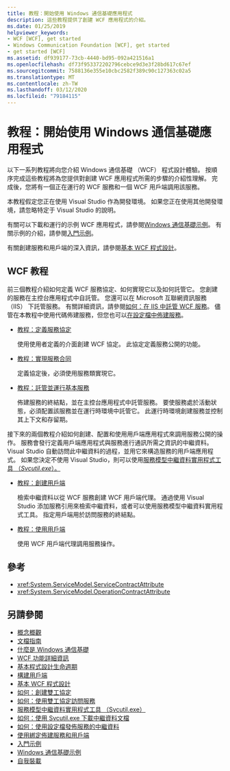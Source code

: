 ```yaml
---
title: 教程：開始使用 Windows 通信基礎應用程式
description: 這些教程提供了創建 WCF 應用程式的介紹。
ms.date: 01/25/2019
helpviewer_keywords:
- WCF [WCF], get started
- Windows Communication Foundation [WCF], get started
- get started [WCF]
ms.assetid: df939177-73cb-4440-bd95-092a421516a1
ms.openlocfilehash: df73f953372202796cebce9d3e3f28bd617c67ef
ms.sourcegitcommit: 7588136e355e10cbc2582f389c90c127363c02a5
ms.translationtype: MT
ms.contentlocale: zh-TW
ms.lasthandoff: 03/12/2020
ms.locfileid: "79184115"
---
```

# <a name="tutorial-get-started-with-windows-communication-foundation-applications"></a>教程：開始使用 Windows 通信基礎應用程式
以下一系列教程將向您介紹 Windows 通信基礎 （WCF） 程式設計體驗。 按順序完成這些教程將為您提供對創建 WCF 應用程式所需的步驟的介紹性理解。 完成後，您將有一個正在運行的 WCF 服務和一個 WCF 用戶端調用該服務。

本教程假定您正在使用 Visual Studio 作為開發環境。 如果您正在使用其他開發環境，請忽略特定于 Visual Studio 的說明。

有關可以下載和運行的示例 WCF 應用程式，請參閱[Windows 通信基礎示例](samples/index.md)。 有關示例的介紹，請參閱[入門示例](samples/getting-started-sample.md)。

有關創建服務和用戶端的深入資訊，請參閱[基本 WCF 程式設計](basic-wcf-programming.md)。

## <a name="wcf-tutorials"></a>WCF 教程

前三個教程介紹如何定義 WCF 服務協定、如何實現它以及如何託管它。 您創建的服務在主控台應用程式中自託管。 您還可以在 Microsoft 互聯網資訊服務 （IIS） 下託管服務。 有關詳細資訊，請參閱[如何：在 IIS 中託管 WCF 服務](feature-details/how-to-host-a-wcf-service-in-iis.md)。 儘管在本教程中使用代碼佈建服務，但您也可以[在設定檔中佈建服務](configuring-services-using-configuration-files.md)。

- [教程：定義服務協定](how-to-define-a-wcf-service-contract.md)

    使用使用者定義的介面創建 WCF 協定。 此協定定義服務公開的功能。

- [教程：實現服務合同](how-to-implement-a-wcf-contract.md)

    定義協定後，必須使用服務類實現它。

- [教程：託管並運行基本服務](how-to-host-and-run-a-basic-wcf-service.md)

    佈建服務的終結點，並在主控台應用程式中託管服務。 要使服務處於活動狀態，必須配置該服務並在運行時環境中託管它。 此運行時環境創建服務並控制其上下文和存留期。

接下來的兩個教程介紹如何創建、配置和使用用戶端應用程式來調用服務公開的操作。 服務會發行定義用戶端應用程式與服務進行通訊所需之資訊的中繼資料。 Visual Studio 自動訪問此中繼資料的過程，並用它來構造服務的用戶端應用程式。 如果您決定不使用 Visual Studio，則可以使用[服務模型中繼資料實用程式工具 （*Svcutil.exe*）。](servicemodel-metadata-utility-tool-svcutil-exe.md)

- [教程：創建用戶端](how-to-create-a-wcf-client.md)

    檢索中繼資料以從 WCF 服務創建 WCF 用戶端代理。 通過使用 Visual Studio 添加服務引用來檢索中繼資料，或者可以使用服務模型中繼資料實用程式工具。 指定用戶端用於訪問服務的終結點。

- [教程：使用用戶端](how-to-use-a-wcf-client.md)

    使用 WCF 用戶端代理調用服務操作。

## <a name="reference"></a>參考

- <xref:System.ServiceModel.ServiceContractAttribute>
- <xref:System.ServiceModel.OperationContractAttribute>

## <a name="see-also"></a>另請參閱

- [概念概觀](conceptual-overview.md)
- [文檔指南](guide-to-the-documentation.md)
- [什麼是 Windows 通信基礎](whats-wcf.md)
- [WCF 功能詳細資訊](feature-details/index.md)
- [基本程式設計生命週期](basic-programming-lifecycle.md)
- [構建用戶端](building-clients.md)
- [基本 WCF 程式設計](basic-wcf-programming.md)
- [如何：創建雙工協定](feature-details/how-to-create-a-duplex-contract.md)
- [如何：使用雙工協定訪問服務](feature-details/how-to-access-services-with-a-duplex-contract.md)
- [服務模型中繼資料實用程式工具 （Svcutil.exe）](servicemodel-metadata-utility-tool-svcutil-exe.md)
- [如何：使用 Svcutil.exe 下載中繼資料文檔](feature-details/how-to-use-svcutil-exe-to-download-metadata-documents.md)
- [如何：使用設定檔發佈服務的中繼資料](feature-details/how-to-publish-metadata-for-a-service-using-a-configuration-file.md)
- [使用綁定佈建服務和用戶端](using-bindings-to-configure-services-and-clients.md)
- [入門示例](samples/getting-started-sample.md)
- [Windows 通信基礎示例](samples/index.md)
- [自我裝載](samples/self-host.md)
